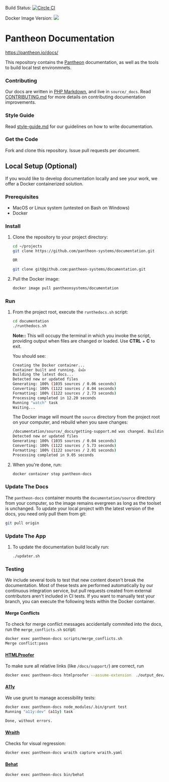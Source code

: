 Build Status: [![Circle CI](https://circleci.com/gh/pantheon-systems/documentation.svg?style=svg)](https://circleci.com/gh/pantheon-systems/documentation)


Docker Image Version: [![](https://images.microbadger.com/badges/version/pantheonsystems/documentation:0.0.4.svg)](https://microbadger.com/images/pantheonsystems/documentation:0.0.4 "Get your own version badge on microbadger.com")

Pantheon Documentation
======================
https://pantheon.io/docs/

This repository contains the [Pantheon](https://pantheon.io) documentation, as well as the tools to build local test environmnets.

### Contributing

Our docs are written in [PHP Markdown](), and live in `source/_docs`. Read [CONTRIBUTING.md](<CONTRIBUTING.md>) for more details on contributing
documentation improvements.

### Style Guide

Read [style-guide.md](<style-guide.md>) for our guidelines on how to write
documentation.

### Get the Code
Fork and clone this repository. Issue pull requests per document.

## Local Setup (Optional)

If you would like to develop documentation locally and see your work, we offer a Docker containerized solution.

### Prerequisites

 - MacOS or Linux system (untested on Bash on Windows)
 - Docker

### Install

1. Clone the repository to your project directory:

    ```bash
    cd ~/projects
    git clone https://github.com/pantheon-systems/documentation.git

    OR

    git clone git@github.com:pantheon-systems/documentation.git
    ```

1. Pull the Docker image:

    ```bash
    docker image pull pantheonsystems/documentation
    ```

### Run

1. From the project root, execute the `runthedocs.sh` script:

    ```bash
    cd documentation
    ./runthedocs.sh
    ```

    **Note::** This will occupy the terminal in which you invoke the script, providing output when files are changed or loaded. Use **CTRL** + **C** to exit.

    You should see:

    ```bash
    Creating the Docker container...
    Container built and running. 👍👍
    Building the latest docs...
    Detected new or updated files
    Generating: 100% (1035 sources / 0.06 seconds)
    Converting: 100% (1122 sources / 8.04 seconds)
    Formatting: 100% (1122 sources / 2.73 seconds)
    Processing completed in 12.20 seconds
    Running "watch" task
    Waiting...
    ```

    The Docker image will mount the `source` directory from the project root on your computer, and rebuild when you save changes:

    ```bash
    /documentation/source/_docs/getting-support.md was changed. Building...
    Detected new or updated files
    Generating: 100% (1035 sources / 0.04 seconds)
    Converting: 100% (1122 sources / 5.73 seconds)
    Formatting: 100% (1122 sources / 2.01 seconds)
    Processing completed in 9.05 seconds
    ```

1. When you're done, run:

    ```bash
    docker container stop pantheon-docs
    ```

### Update The Docs

The `pantheon-docs` container mounts the `documentation/source` directory from your computer, so the image remains evergreen as long as the toolset is unchanged. To update your local project with the latest version of the docs, you need only pull them from git:

```bash
git pull origin
```

### Update The App



1. To update the documentation build locally run:

    ```bash
    ./updater.sh
    ```

### Testing

We include several tools to test that new content doesn't break the documentation. Most of these tests are performed automatically by our continuous integration service, but pull requests created from external contributors aren't included in CI tests. If you want to manually test your branch, you can execute the following tests within the Docker container.

#### Merge Conflicts

To check for merge conflict messages accidentally commited into the docs, run the `merge_conflicts.sh` script:

```bash
docker exec pantheon-docs scripts/merge_conflicts.sh
Merge conflict:pass
```
#### [HTMLProofer](https://github.com/gjtorikian/html-proofer)

To make sure all relative links (like `/docs/support/`) are correct, run

```bash
docker exec pantheon-docs htmlproofer --assume-extension  ./output_dev/ --disable-external true
```

#### [A11y](https://github.com/addyosmani/a11y)

We use grunt to manage accessibility tests:

```bash
docker exec pantheon-docs node_modules/.bin/grunt test
Running "a11y:dev" (a11y) task

Done, without errors.
```

#### [Wraith](https://github.com/BBC-News/wraith)

Checks for visual regression:

```bash
docker exec pantheon-docs wraith capture wraith.yaml
```

#### [Behat](https://github.com/Behat/Behat)

```bash
docker exec pantheon-docs bin/behat
```
